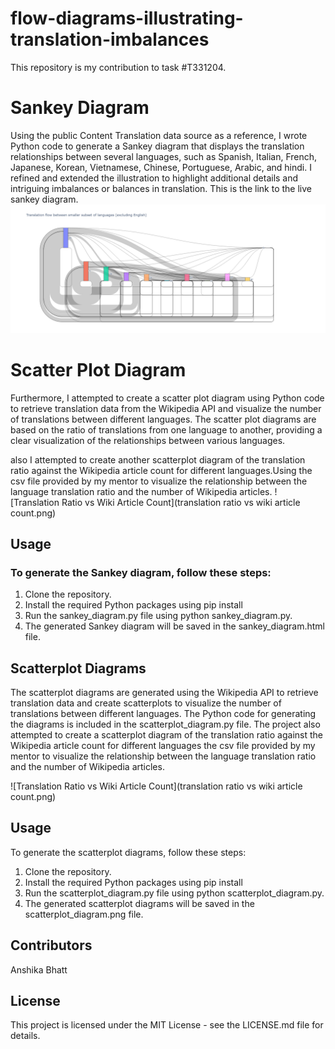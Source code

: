 # flow-diagrams-illustrating-translation-imbalances
This repository is my contribution to task #T331204.

# Sankey Diagram
Using the public Content Translation data source as a reference, I wrote Python code to generate a Sankey diagram that displays the translation relationships between several languages, such as Spanish, Italian, French, Japanese, Korean, Vietnamese, Chinese, Portuguese, Arabic, and hindi. I refined and extended the illustration to highlight additional details and intriguing imbalances or balances in translation. This is the link to the live sankey diagram.
![Sankey Diagram](sankey_diagram.png.png)

# Scatter Plot Diagram
Furthermore, I attempted to create a scatter plot diagram using Python code to retrieve translation data from the Wikipedia API and visualize the number of translations between different languages. The scatter plot diagrams are based on the ratio of translations from one language to another, providing a clear visualization of the relationships between various languages.

also I attempted to create another scatterplot diagram of the translation ratio against the Wikipedia article count for different languages.Using the csv file provided by my mentor to visualize the relationship between the language translation ratio and the number of Wikipedia articles. ![Translation Ratio vs Wiki Article Count](translation ratio vs wiki article count.png)
 
## Usage
### To generate the Sankey diagram, follow these steps:

1. Clone the repository.
2. Install the required Python packages using pip install 
3. Run the sankey_diagram.py file using python sankey_diagram.py.
4. The generated Sankey diagram will be saved in the sankey_diagram.html file.

## Scatterplot Diagrams
The scatterplot diagrams are generated using the Wikipedia API to retrieve translation data and create scatterplots to visualize the number of translations between different languages. The Python code for generating the diagrams is included in the scatterplot_diagram.py file. The project also attempted to create a scatterplot diagram of the translation ratio against the Wikipedia article count for different languages the csv file provided by my mentor to visualize the relationship between the language translation ratio and the number of Wikipedia articles.

![Translation Ratio vs Wiki Article Count](translation ratio vs wiki article count.png)
 
## Usage
To generate the scatterplot diagrams, follow these steps:

1. Clone the repository.
2. Install the required Python packages using pip install 
3. Run the scatterplot_diagram.py file using python scatterplot_diagram.py.
4. The generated scatterplot diagrams will be saved in the scatterplot_diagram.png file.

## Contributors
Anshika Bhatt

## License
This project is licensed under the MIT License - see the LICENSE.md file for details.

